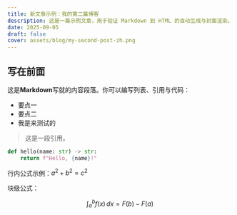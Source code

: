 ```yaml
---
title: 新文章示例：我的第二篇博客
description: 这是一篇示例文章，用于验证 Markdown 到 HTML 的自动生成与封面渲染。
date: 2025-09-05
draft: false
cover: assets/blog/my-second-post-zh.png
---
```


## 写在前面

这是**Markdown**写就的内容段落。你可以编写列表、引用与代码：

- 要点一
- 要点二
- 我是来测试的

> 这是一段引用。

```python
def hello(name: str) -> str:
    return f"Hello, {name}!"
```

行内公式示例：$a^2 + b^2 = c^2$

块级公式：

$$
\int_a^b f(x)\,dx = F(b) - F(a)
$$
